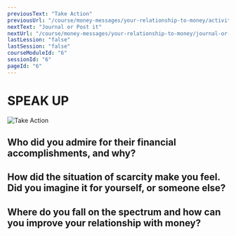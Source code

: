 ```yaml
---
previousText: "Take Action"
previousUrl: "/course/money-messages/your-relationship-to-money/activities"
nextText: "Journal or Post it"
nextUrl: "/course/money-messages/your-relationship-to-money/journal-or-post-it"
lastLession: "false"
lastSession: "false"
courseModuleId: "6"
sessionId: "6"
pageId: "6"
---
```



# SPEAK UP
![Take Action](/assets/img/lets-talk-about-it.png)

## Who did you admire for their financial accomplishments, and why? 
<sparkle-feed-post assignment-name="Who did you admire for their financial accomplishments, and why?" ></sparkle-feed-post>

## How did the situation of scarcity make you feel. Did you imagine it for yourself, or someone else? 
<sparkle-feed-post assignment-name="How did the situation of scarcity make you feel. Did you imagine it for yourself, or someone else?" ></sparkle-feed-post>

## Where do you fall on the spectrum and how can you improve your relationship with money?
<sparkle-feed-post assignment-name="Where do you fall on the spectrum and how can you improve your relationship with money?" ></sparkle-feed-post>

